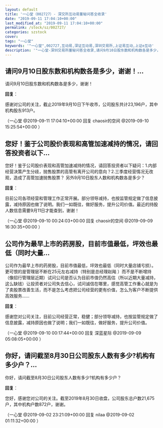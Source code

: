 ```yaml
---
layout: default
title: '一心堂（002727）- 深交所互动易董秘问答全收录'
date: "2019-09-11 17:04:10+00:00"
last_modified_at: "2019-09-11 17:04:10+00:00"
permalink: /stock/sz/002727/
categories: szstock
cover: 
tags: "一心堂"
keywords: '"一心堂",002727,互动易,深证互动易,深圳交易所,上证易互动,上证e互动'
description: '"一心堂-深圳交易所董秘问答全收录,请问9月10日股东数和机构数各是多少，谢谢！"'
---
```


## 请问9月10日股东数和机构数各是多少，谢谢！...

请问9月10日股东数和机构数各是多少，谢谢！

**回复**：

感谢对公司的关注，截止2019年9月10日下午收市，公司股东共计23,196户，其中机构股东913户。 

（一心堂  @2019-09-11 17:04:10+00:00 回复 chaosir的空间  @2019-09-10 15:25:54+00:00 ）

## 您好！鉴于公司股价表现和高管加速减持的情况，请回答投资者以下...

您好！鉴于公司股价表现和高管加速减持的情况，请回答投资者以下疑问：1.内部经营决策产生分歧，抛售股票的高管有离开公司的意向？2.三季度经营情况无改观，造成了高管加速抛售股票？
另外9月10日股东人数和机构数各是多少？

**回复**：

目前公司各项经营和管理工作正常开展。部分领导减持，也按监管规定做了信息披露，减持原因也做了说明。我们一如既往，做好服务，提升公司价值。最近的持股人数信息需要9月11日才能查到，谢谢！ 

（一心堂  @2019-09-10 00:24:03+00:00 回复 chaosir的空间  @2019-09-09 16:30:35+00:00 ）

## 公司作为最早上市的药房股，目前市值最低，坪效也最低（同时大量...

公司作为最早上市的药房股，目前市值最低，坪效也最低（同时大量店铺亏损）。更可恨的是管理层不断在25元左右减持（特别是总经理赵飚  ）而不是不断增持（像招行管理层近期）试问公司是否认为目前市值仍然高估（所以近期大量减持，这么缺钱）让投资者对公司失去信心，试问诚信在哪里，感觉高管工作重心就是为了卖股票改善生活，而不是怎么考虑把公司经营的更有价值，怎么为客户不断提供高效服务......

**回复**：

感谢您对公司关注，目前公司经营正常，稳健；部分领导减持，也按监管规定做了信息披露，减持原因也做了说明；我们一如既往，做好服务，提升公司价值。 

（一心堂  @2019-09-10 00:17:44+00:00 回复 深蓝星际  @2019-09-09 05:08:05+00:00 ）

## 你好，请问截至8月30日公司股东人数有多少?机构有多少户？...

你好，请问截至8月30日公司股东人数有多少?机构有多少户？

**回复**：

您好，感谢您对公司的关注。截至2019年8月30日收盘，公司股东总户数21,675户，其中机构户数872户，谢谢。 

（一心堂  @2019-09-02 23:21:09+00:00 回复 nilaa  @2019-09-02 01:11:32+00:00 ）

